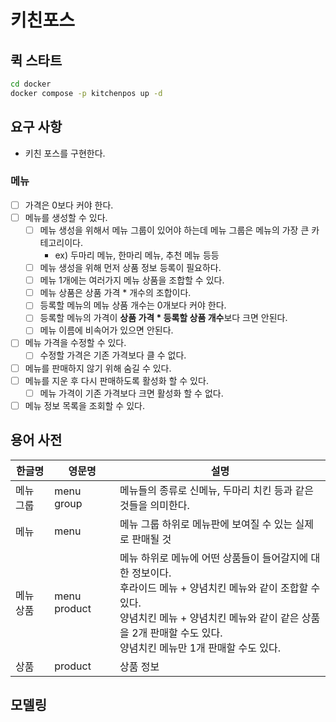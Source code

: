 # 키친포스

## 퀵 스타트

```sh
cd docker
docker compose -p kitchenpos up -d
```

## 요구 사항
- 키친 포스를 구현한다.
### 메뉴
- [ ] 가격은 0보다 커야 한다.
- [ ] 메뉴를 생성할 수 있다.
  - [ ] 메뉴 생성을 위해서 메뉴 그룹이 있어야 하는데 메뉴 그룹은 메뉴의 가장 큰 카테고리이다.
    - ex) 두마리 메뉴, 한마리 메뉴, 추천 메뉴 등등
  - [ ] 메뉴 생성을 위해 먼저 상품 정보 등록이 필요하다.
  - [ ] 메뉴 1개에는 여러가지 메뉴 상품을 조합할 수 있다.
  - [ ] 메뉴 상품은 상품 가격 * 개수의 조합이다.
  - [ ] 등록할 메뉴의 메뉴 상품 개수는 0개보다 커야 한다.
  - [ ] 등록할 메뉴의 가격이 **상품 가격 * 등록할 상품 개수**보다 크면 안된다.
  - [ ] 메뉴 이름에 비속어가 있으면 안된다.
- [ ] 메뉴 가격을 수정할 수 있다.
  - [ ] 수정할 가격은 기존 가격보다 클 수 없다.
- [ ] 메뉴를 판매하지 않기 위해 숨길 수 있다.
- [ ] 메뉴를 지운 후 다시 판매하도록 활성화 할 수 있다.
  - [ ] 메뉴 가격이 기존 가격보다 크면 활성화 할 수 없다.
- [ ] 메뉴 정보 목록을 조회할 수 있다.

## 용어 사전

| 한글명   | 영문명          | 설명                                                                                                                                            |
|-------|--------------|-----------------------------------------------------------------------------------------------------------------------------------------------|
| 메뉴 그룹 | menu group   | 메뉴들의 종류로 신메뉴, 두마리 치킨 등과 같은 것들을 의미한다.                                                                                                          |
| 메뉴    | menu         | 메뉴 그룹 하위로 메뉴판에 보여질 수 있는 실제로 판매될 것                                                                                                             |
| 메뉴 상품 | menu product | 메뉴 하위로 메뉴에 어떤 상품들이 들어갈지에 대한 정보이다. <br/>후라이드 메뉴 + 양념치킨 메뉴와 같이 조합할 수 있다. <br/>양념치킨 메뉴 + 양념치킨 메뉴와 같이 같은 상품을 2개 판매할 수도 있다. <br/>양념치킨 메뉴만 1개 판매할 수도 있다. |
| 상품    | product      | 상품 정보                                                                                                                                  |

## 모델링
